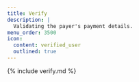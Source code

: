 ```yaml
---
title: Verify
description: |
  Validating the payer's payment details.
menu_order: 3500
icon:
  content: verified_user
  outlined: true
---
```


{% include verify.md %}
